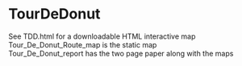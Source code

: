 # TourDeDonut
See TDD.html for a downloadable HTML interactive map <br>
Tour_De_Donut_Route_map is the static map <br>
Tour_De_Donut_report has the two page paper along with the maps
